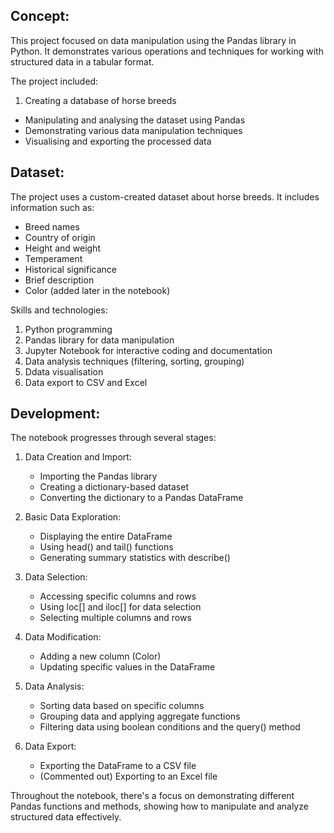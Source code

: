 ## Concept:
This project focused on data manipulation using the Pandas library in Python. It demonstrates various operations and techniques for working with structured data in a tabular format.

The project included:
1. Creating a database of horse breeds
- Manipulating and analysing the dataset using Pandas
- Demonstrating various data manipulation techniques
- Visualising and exporting the processed data

## Dataset:
The project uses a custom-created dataset about horse breeds. It includes information such as:
- Breed names
- Country of origin
- Height and weight
- Temperament
- Historical significance
- Brief description
- Color (added later in the notebook)

Skills and technologies:
1. Python programming
2. Pandas library for data manipulation
3. Jupyter Notebook for interactive coding and documentation
4. Data analysis techniques (filtering, sorting, grouping)
5. Ddata visualisation
6. Data export to CSV and Excel

## Development:
The notebook progresses through several stages:

1. Data Creation and Import:
   - Importing the Pandas library
   - Creating a dictionary-based dataset
   - Converting the dictionary to a Pandas DataFrame

2. Basic Data Exploration:
   - Displaying the entire DataFrame
   - Using head() and tail() functions
   - Generating summary statistics with describe()

3. Data Selection:
   - Accessing specific columns and rows
   - Using loc[] and iloc[] for data selection
   - Selecting multiple columns and rows

4. Data Modification:
   - Adding a new column (Color)
   - Updating specific values in the DataFrame

5. Data Analysis:
   - Sorting data based on specific columns
   - Grouping data and applying aggregate functions
   - Filtering data using boolean conditions and the query() method

6. Data Export:
   - Exporting the DataFrame to a CSV file
   - (Commented out) Exporting to an Excel file

Throughout the notebook, there's a focus on demonstrating different Pandas functions and methods, showing how to manipulate and analyze structured data effectively.
